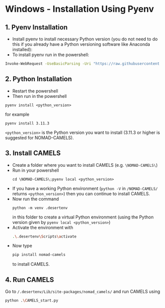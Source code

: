# Windows - Installation Using Pyenv

## 1. Pyenv Installation

- Install pyenv to install necessary Python version (you do not need to do this if you already have a Python versioning software like Anaconda installed):
- To install pyenv run in the powershell:
```bash
Invoke-WebRequest -UseBasicParsing -Uri "https://raw.githubusercontent.com/pyenv-win/pyenv-win/master/pyenv-win/install-pyenv-win.ps1" -OutFile "./install-pyenv-win.ps1"; &"./install-pyenv-win.ps1"
```
## 2. Python Installation
- Restart the powershell
- Then run in the powershell 
```
pyenv install <python_version>
``` 
for example 
```
pyenv install 3.11.3
```
`<python_version>` is the Python version you want to install (3.11.3 or higher is suggested for NOMAD-CAMELS).
## 3. Install CAMELS
- Create a folder where you want to install CAMELS (e.g. `\NOMAD-CAMELS\`)
- Run in your powershell 
  ```
  cd \NOMAD-CAMELS\;pyenv local <python_version>
  ```
- If you have a working Python environment (`python -V` in `/NOMAD-CAMELS/` returns `<python_version>`) then you can continue to install CAMELS.
- Now  run the command 
  ```
  python -m venv .desertenv
  ``` 
  in this folder to create a virtual Python environment (using the Python version given by `pyenv local <python_version>`)
- Activate the environment with 
   ```bash
  .\.desertenv\Scripts\activate
  ```
- Now type
  ```bash
  pip install nomad-camels 
  ```
   to install CAMELS.
## 4. Run CAMELS
Go to `/.desertenv/Lib/site-packages/nomad_camels/` and run CAMELS using
```bash
python .\CAMELS_start.py
```
